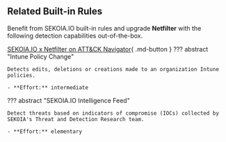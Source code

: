 ## Related Built-in Rules

Benefit from SEKOIA.IO built-in rules and upgrade **Netfilter** with the following detection capabilities out-of-the-box.

[SEKOIA.IO x Netfilter on ATT&CK Navigator](https://mitre-attack.github.io/attack-navigator/#layerURL=https%3A%2F%2Fraw.githubusercontent.com%2FSEKOIA-IO%2Fdocumentation%2Fmain%2F_shared_content%2Foperations_center%2Fdetection%2Fgenerated%2Fattack_c3888137-b34e-4526-ab61-836b2d45a742_do_not_edit_manually.json){ .md-button }
??? abstract "Intune Policy Change"
    
    Detects edits, deletions or creations made to an organization Intune policies.
    
    - **Effort:** intermediate

??? abstract "SEKOIA.IO Intelligence Feed"
    
    Detect threats based on indicators of compromise (IOCs) collected by SEKOIA's Threat and Detection Research team.
    
    - **Effort:** elementary
